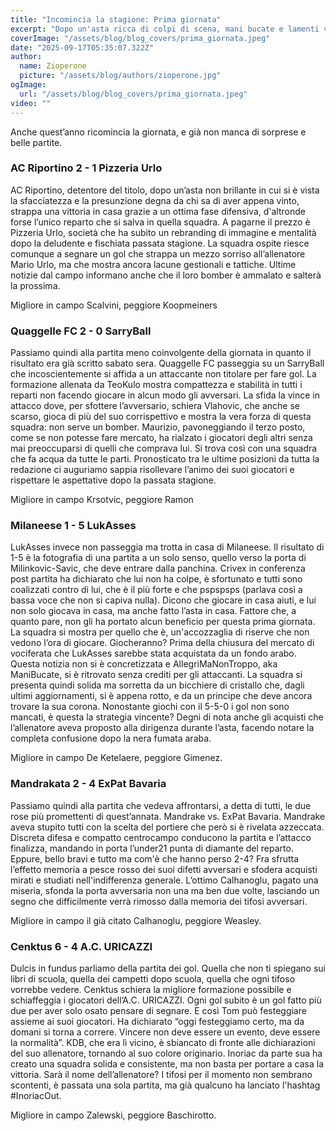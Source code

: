 ```yaml
---
title: "Incomincia la stagione: Prima giornata"
excerpt: "Dopo un'asta ricca di colpi di scena, mani bucate e lamenti vari la prima giornata del Fanta ci regala tante emozioni. Capitolo #1: si (ri)comincia! "
coverImage: "/assets/blog/blog_covers/prima_giornata.jpeg"
date: "2025-09-17T05:35:07.322Z"
author:
  name: Zioperone
  picture: "/assets/blog/authors/zioperone.jpg"
ogImage:
  url: "/assets/blog/blog_covers/prima_giornata.jpeg"
video: ""
---
```


Anche quest’anno ricomincia la giornata, e già non manca di sorprese e belle partite.

### AC Riportino 2 - 1 Pizzeria Urlo

AC Riportino, detentore del titolo, dopo un’asta non brillante in cui si è vista la sfacciatezza e la presunzione degna da chi sa di aver appena vinto, strappa una vittoria in casa grazie a un ottima fase difensiva, d'altronde forse l’unico reparto che si salva in quella squadra. A pagarne il prezzo è Pizzeria Urlo, società che ha subito un rebranding di immagine e mentalità dopo la deludente e fischiata passata stagione. La squadra ospite riesce comunque a segnare un gol che strappa un mezzo sorriso all’allenatore Mario Urlo, ma che mostra ancora lacune gestionali e tattiche. Ultime notizie dal campo informano anche che il loro bomber è ammalato e salterà la prossima.

Migliore in campo Scalvini, peggiore Koopmeiners

### Quaggelle FC 2 - 0 SarryBall

Passiamo quindi alla partita meno coinvolgente della giornata in quanto il risultato era già scritto sabato sera.
Quaggelle FC passeggia su un SarryBall che incoscientemente si affida a un attaccante non titolare per fare gol.
La formazione allenata da TeoKulo mostra compattezza e stabilità in tutti i reparti non facendo giocare in alcun modo gli avversari. 
La sfida la vince in attacco dove, per sfottere l’avversario, schiera Vlahovic, che anche se scarso, gioca di più del suo corrispettivo e mostra la vera forza di questa squadra: non serve un bomber.
Maurizio, pavoneggiando il terzo posto, come se non potesse fare mercato, ha rialzato i giocatori degli altri senza mai preoccuparsi di quelli che comprava lui. Si trova così con una squadra che fa acqua da tutte le parti. Pronosticato tra le ultime posizioni da tutta la redazione ci auguriamo sappia risollevare l’animo dei suoi giocatori e rispettare le aspettative dopo la passata stagione.

Migliore in campo Krsotvic, peggiore Ramon

### Milaneese 1 - 5 LukAsses

LukAsses invece non passeggia ma trotta in casa di Milaneese. Il risultato di 1-5 è la fotografia di una partita a un solo senso, quello verso la porta di Milinkovic-Savic, che deve entrare dalla panchina. 
Crivex in conferenza post partita ha dichiarato che lui non ha colpe, è sfortunato e tutti sono coalizzati contro di lui, che è il più forte e che pspspsps (parlava così a bassa voce che non si capiva nulla).
Dicono che giocare in casa aiuti, e lui non solo giocava in casa, ma anche fatto l’asta in casa. Fattore che, a quanto pare, non gli ha portato alcun beneficio per questa prima giornata.
La squadra si mostra per quello che è, un'accozzaglia di riserve che non vedono l’ora di giocare. Giocheranno?
Prima della chiusura del mercato di vociferata che LukAsses sarebbe stata acquistata da un fondo arabo. Questa notizia non si è concretizzata e AllegriMaNonTroppo, aka ManiBucate, si è ritrovato senza crediti per gli attaccanti. La squadra si presenta quindi solida ma sorretta da un bicchiere di cristallo che, dagli ultimi aggiornamenti, si è appena rotto, e da un principe che deve ancora trovare la sua corona.
Nonostante giochi con il 5-5-0 i gol non sono mancati, è questa la strategia vincente? 
Degni di nota anche gli acquisti che l’allenatore aveva proposto alla dirigenza durante l’asta, facendo notare la completa confusione dopo la nera fumata araba.

Migliore in campo De Ketelaere, peggiore Gimenez.

### Mandrakata 2 - 4 ExPat Bavaria

Passiamo quindi alla partita che vedeva affrontarsi, a detta di tutti, le due rose più promettenti di quest’annata.
Mandrake vs. ExPat Bavaria.
Mandrake aveva stupito tutti con la scelta del portiere che però si è rivelata azzeccata. Discreta difesa e compatto centrocampo conducono la partita e l’attacco finalizza, mandando in porta l’under21 punta di diamante del reparto. 
Eppure, bello bravi e tutto ma com'è che hanno perso 2-4?
Fra sfrutta l’effetto memoria a pesce rosso dei suoi difetti avversari e sfodera acquisti mirati e studiati nell'indifferenza generale. L’ottimo Calhanoglu, pagato una miseria, sfonda la porta avversaria non una ma ben due volte, lasciando un segno che difficilmente verrà rimosso dalla memoria dei tifosi avversari.

Migliore in campo il già citato Calhanoglu, peggiore Weasley.

### Cenktus 6 - 4 A.C. URICAZZI

Dulcis in fundus parliamo della partita dei gol. Quella che non ti spiegano sui libri di scuola, quella dei campetti dopo scuola, quella che ogni tifoso vorrebbe vedere.
Cenktus schiera la migliore formazione possibile e schiaffeggia i giocatori dell’A.C. URICAZZI.
Ogni gol subito è un gol fatto più due per aver solo osato pensare di segnare.
E così Tom può festeggiare assieme ai suoi giocatori. Ha dichiarato “oggi festeggiamo certo, ma da domani si torna a correre. Vincere non deve essere un evento, deve essere la normalità”. KDB, che era lì vicino, è sbiancato di fronte alle dichiarazioni del suo allenatore, tornando al suo colore originario.
Inoriac da parte sua ha creato una squadra solida e consistente, ma non basta per portare a casa la vittoria. Sarà il nome dell’allenatore? 
I tifosi per il momento non sembrano scontenti, è passata una sola partita, ma già qualcuno ha lanciato l'hashtag #InoriacOut.

Migliore in campo Zalewski, peggiore Baschirotto.

